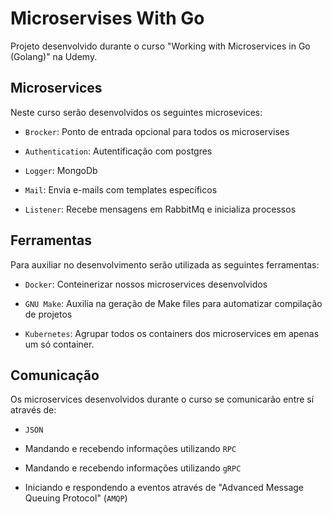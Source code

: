 # Microservises With Go

Projeto desenvolvido durante o curso "Working with Microservices in Go (Golang)" na Udemy.

## Microservices

Neste curso serão desenvolvidos os seguintes microsevices:

- `Brocker`: Ponto de entrada opcional para todos os microservises

- `Authentication`: Autentificação com postgres

- `Logger`: MongoDb

- `Mail`: Envia e-mails com templates específicos

- `Listener`: Recebe mensagens em RabbitMq e inicializa processos

## Ferramentas

Para auxiliar no desenvolvimento serão utilizada as seguintes ferramentas:

- `Docker`: Conteinerizar nossos microservices desenvolvidos

- `GNU Make`: Auxilia na geração de Make files para automatizar compilação de projetos

- `Kubernetes`: Agrupar todos os containers dos microservices em apenas um só container.

## Comunicação

Os microservices desenvolvidos durante o curso se comunicarão entre sí através de:

- `JSON`

- Mandando e recebendo informações utilizando `RPC`

- Mandando e recebendo informações utilizando `gRPC`

- Iniciando e respondendo a eventos através de "Advanced Message Queuing Protocol" (`AMQP`)